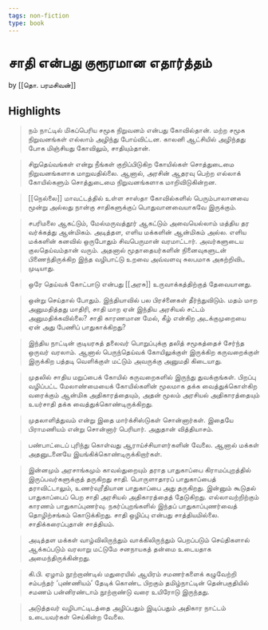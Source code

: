 ```yaml
---
tags: non-fiction
type: book
---
```


# சாதி என்பது குரூரமான எதார்த்தம்
by [[தொ. பரமசிவன்]]

## Highlights
> நம் நாட்டில் மிகப்பெரிய சமூக நிறுவனம் என்பது கோவில்தான். மற்ற சமூக நிறுவனங்கள் எல்லாம் அழிந்து போய்விட்டன. காலனி ஆட்சியில் அழிந்தது போக மிஞ்சியது கோவிலும், சாதியும்தான்.

> சிறுதெய்வங்கள் என்று நீங்கள் குறிப்பிடுகிற கோயில்கள் சொத்துடைமை நிறுவனங்களாக மாறுவதில்லை. ஆனால், அரசின் ஆதரவு பெற்ற எல்லாக் கோயில்களும் சொத்துடைமை நிறுவனங்களாக மாறிவிடுகின்றன.

> [[நெல்லை]] மாவட்டத்தில் உள்ள சாஸ்தா கோவில்களில் பெரும்பாலானவை மூன்று அல்லது நான்கு சாதிகளுக்குப் பொதுவானவையாகவே இருக்கும்.

> சபரிமலை ஆகட்டும், மேல்மருவத்தூர் ஆகட்டும் அவையெல்லாம் மத்திய தர வர்க்கத்து ஆன்மிகம். அடித்தள, எளிய மக்களின் ஆன்மிகம் அல்ல. எளிய மக்களின் கனவில் ஒருபோதும் சிவபெருமான் வரமாட்டார். அவர்களுடைய குலதெய்வம்தான் வரும். அதனால் மூதாதையர்களின் நினைவுகளுடன் பிணைந்திருக்கிற இந்த வழிபாட்டு உறவை அவ்வளவு சுலபமாக அகற்றிவிட முடியாது.

> ஒரே தெய்வக் கோட்பாடு என்பது [[அரசு]] உருவாக்கத்திற்குத் தேவையானது.

> ஒன்று செய்தால் போதும். இந்தியாவில் பல பிரச்னைகள் தீர்ந்துவிடும். மதம் மாற அனுமதித்தது மாதிரி, சாதி மாற ஏன் இந்திய அரசியல் சட்டம் அனுமதிக்கவில்லை? சாதி காரணமான மேல், கீழ் என்கிற அடக்குமுறையை ஏன் அது பேணிப் பாதுகாக்கிறது?

> இந்திய நாட்டின் குடியரசுத் தலைவர் பொறுப்புக்கு தலித் சமூகத்தைச் சேர்ந்த ஒருவர் வரலாம். ஆனால் பெருந்தெய்வக் கோயிலுக்குள் இருக்கிற கருவறைக்குள் இருக்கிற பத்தடி வெளிக்குள் மட்டும் அவருக்கு அனுமதி கிடையாது.

> முதலில் சாதிய மறுப்பைக் கோயில் கருவறைகளில் இருந்து துவக்குங்கள். பிறப்பு வழிப்பட்ட மேலாண்மையைக் கோயில்களின் மூலமாக தக்க வைத்துக்கொள்கிற வரைக்கும் ஆன்மிக அதிகாரத்தையும், அதன் மூலம் அரசியல் அதிகாரத்தையும் உயர்சாதி தக்க வைத்துக்கொண்டிருக்கிறது.

> முதலாளித்துவம் என்று இதை மார்க்சிஸ்டுகள் சொன்னார்கள். இதையே பிராமணியம் என்று சொன்னார் பெரியார். அதுதான் வித்தியாசம்.

> பண்பாட்டைப் புரிந்து கொள்வது ஆராய்ச்சியாளர்களின் வேலை. ஆனால் மக்கள் அதனுடனையே இயங்கிக்கொண்டிருக்கிறார்கள்.

> இன்னமும் அரசாங்கமும் காவல்துறையும் தராத பாதுகாப்பை கிராமப்புறத்தில் இருப்பவர்களுக்குத் தருகிறது சாதி. பொருளாதாரப் பாதுகாப்பைத் தராவிட்டாலும், உணர்வுரீதியான பாதுகாப்பை அது தருகிறது. இன்னும் கூடுதல் பாதுகாப்பைப் பெற சாதி அரசியல் அதிகாரத்தைத் தேடுகிறது. எல்லாவற்றிற்கும் காரணம் பாதுகாப்புணர்வு. நகர்ப்புறங்களில் இந்தப் பாதுகாப்புணர்வைத் தொழிற்சங்கம் கொடுக்கிறது. சாதி ஒழிப்பு என்பது சாத்தியமில்﻿லை. சாதிக்கரைப்புதான் சாத்தியம்.

> அடித்தள மக்கள் வாழ்விலிருந்தும் வாக்கிலிருந்தும் பெறப்படும் செய்திகளால் ஆக்கப்படும் வரலாறு மட்டுமே சனநாயகத் தன்﻿மை உடையதாக அமைந்திருக்கின்றது.

> கி.பி. ஏழாம் நூற்றாண்டில் மதுரையில் ஆயிரம் சமணர்களைக் கழுவேற்றி சம்பந்தர் ‘புண்ணியம்’ தேடிக் கொண்ட பிறகும் தமிழ்நாட்டின் தென்பகுதியில் சமணம் பன்னிரண்டாம் நூற்றாண்டு வரை உயிரோடு இருந்தது.

> அடுத்தவர் வழிபாட்டிடத்தை அழிப்பதும் இடிப்பதும் அதிகார நாட்டம் உடையவர்கள் செய்கின்ற வேலை.
